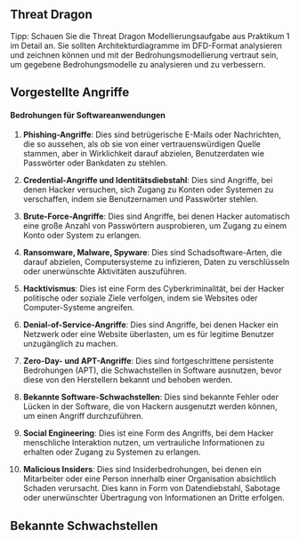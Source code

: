 ## Threat Dragon
Tipp: Schauen Sie die Threat Dragon Modellierungsaufgabe aus Praktikum 1 im Detail an. Sie sollten Architekturdiagramme im DFD-Format analysieren und zeichnen können und mit der Bedrohungsmodellierung vertraut sein, um gegebene Bedrohungsmodelle zu analysieren und zu verbessern.

## Vorgestellte Angriffe

#### Bedrohungen für Softwareanwendungen

1.  **Phishing-Angriffe**: Dies sind betrügerische E-Mails oder Nachrichten, die so aussehen, als ob sie von einer vertrauenswürdigen Quelle stammen, aber in Wirklichkeit darauf abzielen, Benutzerdaten wie Passwörter oder Bankdaten zu stehlen.
    
2.  **Credential-Angriffe und Identitätsdiebstahl**: Dies sind Angriffe, bei denen Hacker versuchen, sich Zugang zu Konten oder Systemen zu verschaffen, indem sie Benutzernamen und Passwörter stehlen.
    
3.  **Brute-Force-Angriffe**: Dies sind Angriffe, bei denen Hacker automatisch eine große Anzahl von Passwörtern ausprobieren, um Zugang zu einem Konto oder System zu erlangen.
    
4.  **Ransomware, Malware, Spyware**: Dies sind Schadsoftware-Arten, die darauf abzielen, Computersysteme zu infizieren, Daten zu verschlüsseln oder unerwünschte Aktivitäten auszuführen.
    
5.  **Hacktivismus**: Dies ist eine Form des Cyberkriminalität, bei der Hacker politische oder soziale Ziele verfolgen, indem sie Websites oder Computer-Systeme angreifen.
    
6.  **Denial-of-Service-Angriffe**: Dies sind Angriffe, bei denen Hacker ein Netzwerk oder eine Website überlasten, um es für legitime Benutzer unzugänglich zu machen.
    
7.  **Zero-Day- und APT-Angriffe**: Dies sind fortgeschrittene persistente Bedrohungen (APT), die Schwachstellen in Software ausnutzen, bevor diese von den Herstellern bekannt und behoben werden.
    
8.  **Bekannte Software-Schwachstellen**: Dies sind bekannte Fehler oder Lücken in der Software, die von Hackern ausgenutzt werden können, um einen Angriff durchzuführen.
    
9.  **Social Engineering**: Dies ist eine Form des Angriffs, bei dem Hacker menschliche Interaktion nutzen, um vertrauliche Informationen zu erhalten oder Zugang zu Systemen zu erlangen.
    
10.  **Malicious Insiders**: Dies sind Insiderbedrohungen, bei denen ein Mitarbeiter oder eine Person innerhalb einer Organisation absichtlich Schaden verursacht. Dies kann in Form von Datendiebstahl, Sabotage oder unerwünschter Übertragung von Informationen an Dritte erfolgen.

## Bekannte Schwachstellen